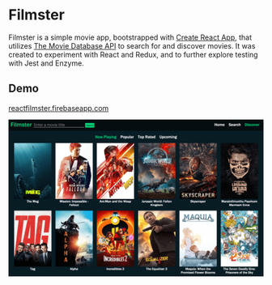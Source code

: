 # Filmster

Filmster is a simple movie app, bootstrapped with [Create React App](https://github.com/facebookincubator/create-react-app), that
utilizes [The Movie Database API](https://www.themoviedb.org/) to search for and discover movies. It was created to experiment with React and Redux, and to further explore testing with Jest and Enzyme.

## Demo

[reactfilmster.firebaseapp.com](https://reactfilmster.firebaseapp.com/)

![image](https://github.com/jm-shi/Filmster/blob/master/discover.png)
